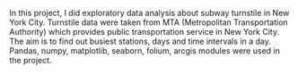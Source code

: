 In this project, I did exploratory data analysis about subway turnstile in New York City. Turnstile data were taken from MTA (Metropolitan Transportation Authority) which provides public transportation service in New York City. The aim is to find out busiest stations, days and time intervals in a day. 
Pandas, numpy, matplotlib, seaborn, folium, arcgis modules were used in the project.
